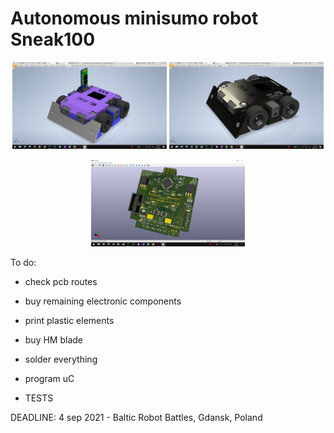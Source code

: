 # Autonomous minisumo robot Sneak100 

<p align="center">
  <img src="/docs/readme/Zrzut ekranu (251).png" width="49%" />
  <img src="/docs/readme/Zrzut ekranu (252).png" width="49%" />
</p>

<p align="center">
  <img src="/docs/readme/Zrzut ekranu (253).png" width="49%" />
</p>

To do:
- check pcb routes
- buy remaining electronic components
- print plastic elements
- buy HM blade

- solder everything
- program uC
- TESTS

DEADLINE:
	4 sep 2021 - Baltic Robot Battles, Gdansk, Poland